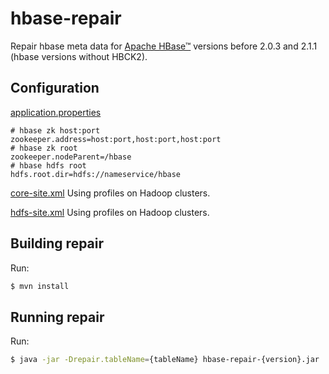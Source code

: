 <!--
 Licensed to the Apache Software Foundation (ASF) under one
 or more contributor license agreements.  See the NOTICE file
 distributed with this work for additional information
 regarding copyright ownership.  The ASF licenses this file
 to you under the Apache License, Version 2.0 (the
 "License"); you may not use this file except in compliance
 with the License.  You may obtain a copy of the License at

     http://www.apache.org/licenses/LICENSE-2.0

 Unless required by applicable law or agreed to in writing, software
 distributed under the License is distributed on an "AS IS" BASIS,
 WITHOUT WARRANTIES OR CONDITIONS OF ANY KIND, either express or implied.
 See the License for the specific language governing permissions and
 limitations under the License.
-->

# hbase-repair

Repair hbase meta data for [Apache HBase&trade;](https://hbase.apache.org) 
versions before 2.0.3 and 2.1.1 (hbase versions without HBCK2).

## Configuration

[application.properties](src/main/resources/application.properties)

```properties
# hbase zk host:port
zookeeper.address=host:port,host:port,host:port
# hbase zk root
zookeeper.nodeParent=/hbase
# hbase hdfs root
hdfs.root.dir=hdfs://nameservice/hbase
```
[core-site.xml](src/main/resources/core-site.xml) Using profiles on Hadoop clusters.
                                                  
[hdfs-site.xml](src/main/resources/hdfs-site.xml) Using profiles on Hadoop clusters.

## Building repair

Run:
```bash
$ mvn install
```

## Running repair

Run:
```bash
$ java -jar -Drepair.tableName={tableName} hbase-repair-{version}.jar
```